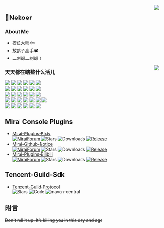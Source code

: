 <a href="https://github.com/anuraghazra/github-readme-stats">
<!--   <img align="right" src="https://github-readme-stats.vercel.app/api?username=Nekoer&show_icons=true&hide_border=true&include_all_commits_disable=false&custom_title=牧瀬くりす最高だ！！！&count_private=true"> -->
  <img align="right" src="https://github-readme-stats.vercel.app/api?username=Nekoer&bg_color=30,e96443,904e95&title_color=fff&text_color=fff&custom_title=牧瀬くりす最高だ！！！&locale=cn">
</a>

## 🌱Nekoer
### About Me
- 摸鱼大师🐟
- 放鸽子高手🕊
- 二刺螈二刺螈！

<a href=#>
  <img align="right" src="https://github-readme-stats.vercel.app/api/top-langs/?username=Nekoer&layout=compact&hide_border=true">
</a>

### 天天都在瞎整什么活儿

![](https://img.shields.io/badge/-python-3776ab?style=flat-square&logo=python&logoColor=fff)
![](https://img.shields.io/badge/-python-3776ab?style=flat-square&logo=python&logoColor=fff)
![](https://img.shields.io/badge/-python-3776ab?style=flat-square&logo=python&logoColor=fff)
![](https://img.shields.io/badge/-python-3776ab?style=flat-square&logo=python&logoColor=fff)
![](https://img.shields.io/badge/-python-3776ab?style=flat-square&logo=python&logoColor=fff)
![](https://img.shields.io/badge/-python-3776ab?style=flat-square&logo=python&logoColor=fff)
<br>
![](https://img.shields.io/badge/-HTML5-e34f26?style=flat-square&logo=HTML5&logoColor=fff)
![](https://img.shields.io/badge/-HTML5-e34f26?style=flat-square&logo=HTML5&logoColor=fff)
![](https://img.shields.io/badge/-HTML5-e34f26?style=flat-square&logo=HTML5&logoColor=fff)
![](https://img.shields.io/badge/-HTML5-e34f26?style=flat-square&logo=HTML5&logoColor=fff)
![](https://img.shields.io/badge/-HTML5-e34f26?style=flat-square&logo=HTML5&logoColor=fff)
![](https://img.shields.io/badge/-HTML5-e34f26?style=flat-square&logo=HTML5&logoColor=fff)
<br>
![](https://img.shields.io/badge/-Vue.js-e34f26?style=flat-square&logo=javascript&logoColor=fff)
![](https://img.shields.io/badge/-Vue.js-e34f26?style=flat-square&logo=javascript&logoColor=fff)
![](https://img.shields.io/badge/-Vue.js-e34f26?style=flat-square&logo=javascript&logoColor=fff)
![](https://img.shields.io/badge/-Vue.js-e34f26?style=flat-square&logo=javascript&logoColor=fff)
![](https://img.shields.io/badge/-Vue.js-e34f26?style=flat-square&logo=javascript&logoColor=fff)
![](https://img.shields.io/badge/-Vue.js-e34f26?style=flat-square&logo=javascript&logoColor=fff)
<br>
![](https://img.shields.io/badge/-Java-ce0000?style=flat-square&logo=Java&logoColor=fff)
![](https://img.shields.io/badge/-Java-ce0000?style=flat-square&logo=Java&logoColor=fff)
![](https://img.shields.io/badge/-Java-ce0000?style=flat-square&logo=Java&logoColor=fff)
![](https://img.shields.io/badge/-Java-ce0000?style=flat-square&logo=Java&logoColor=fff)
![](https://img.shields.io/badge/-Java-ce0000?style=flat-square&logo=Java&logoColor=fff)
![](https://img.shields.io/badge/-Java-ce0000?style=flat-square&logo=Java&logoColor=fff)
![](https://img.shields.io/badge/-Java-ce0000?style=flat-square&logo=Java&logoColor=fff)
<br>
![](https://img.shields.io/badge/-kotlin-3776ab?style=flat-square&logo=kotlin&logoColor=green)
![](https://img.shields.io/badge/-kotlin-3776ab?style=flat-square&logo=kotlin&logoColor=green)
![](https://img.shields.io/badge/-kotlin-3776ab?style=flat-square&logo=kotlin&logoColor=green)
![](https://img.shields.io/badge/-kotlin-3776ab?style=flat-square&logo=kotlin&logoColor=green)
![](https://img.shields.io/badge/-kotlin-3776ab?style=flat-square&logo=kotlin&logoColor=green)
![](https://img.shields.io/badge/-kotlin-3776ab?style=flat-square&logo=kotlin&logoColor=green)


## Mirai Console Plugins
* [Mirai-Plugins-Pixiv](https://github.com/Nekoer/mirai-plugins-pixiv/)  
  [![MiraiForum](https://img.shields.io/badge/post-on%20MiraiForum-yellow)](https://mirai.mamoe.net/topic/461)
  ![Stars](https://img.shields.io/github/stars/Nekoer/mirai-plugins-pixiv)
  ![Downloads](https://img.shields.io/github/downloads/Nekoer/mirai-plugins-pixiv/total)
  [![Release](https://img.shields.io/github/v/release/Nekoer/mirai-plugins-pixiv)](https://github.com/Nekoer/mirai-plugins-pixiv/releases)
* [Mirai-Github-Notice](https://github.com/Nekoer/mirai-github-notice/)  
  [![MiraiForum](https://img.shields.io/badge/post-on%20MiraiForum-yellow)](https://mirai.mamoe.net/topic/460)
  ![Stars](https://img.shields.io/github/stars/Nekoer/mirai-github-notice)
  ![Downloads](https://img.shields.io/github/downloads/Nekoer/mirai-github-notice/total)
  [![Release](https://img.shields.io/github/v/release/Nekoer/mirai-github-notice)](https://github.com/Nekoer/mirai-github-notice/releases)
* [Mirai-Plugins-Bilibili](https://github.com/Nekoer/mirai-plugins-bilibili/)  
  [![MiraiForum](https://img.shields.io/badge/post-on%20MiraiForum-yellow)](https://mirai.mamoe.net/topic/1129)
  ![Stars](https://img.shields.io/github/stars/Nekoer/mirai-plugins-bilibili)
  ![Downloads](https://img.shields.io/github/downloads/Nekoer/mirai-plugins-bilibili/total)
  [![Release](https://img.shields.io/github/v/release/Nekoer/mirai-plugins-bilibili)](https://github.com/Nekoer/mirai-plugins-bilibili/releases)

## Tencent-Guild-Sdk
* [Tencent-Guild-Protocol](https://github.com/Nekoer/tencent-guild-protocol)  
  ![Stars](https://img.shields.io/github/stars/Nekoer/tencent-guild-protocol)
  ![Code](https://img.shields.io/github/languages/code-size/Nekoer/tencent-guild-protocol)
  ![maven-central](https://img.shields.io/maven-central/v/com.hcyacg/tencent-guild-protocol)

## 附言
~~Don't roll it up. It's killing you in this day and age~~
